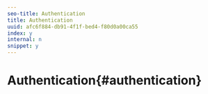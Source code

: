 ```yaml
---
seo-title: Authentication
title: Authentication
uuid: afc6f884-db91-4f1f-bed4-f80d0a00ca55
index: y
internal: n
snippet: y
---
```


# Authentication{#authentication}

